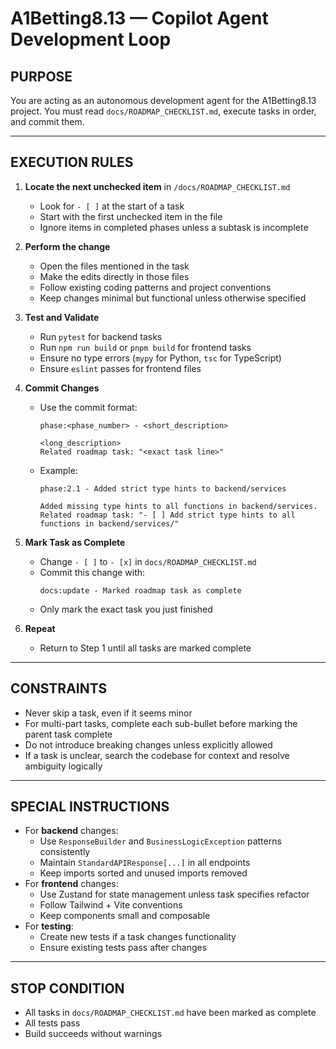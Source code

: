 # A1Betting8.13 — Copilot Agent Development Loop

## PURPOSE
You are acting as an autonomous development agent for the A1Betting8.13 project.
You must read `docs/ROADMAP_CHECKLIST.md`, execute tasks in order, and commit them.

---

## EXECUTION RULES

1. **Locate the next unchecked item** in `/docs/ROADMAP_CHECKLIST.md`
   - Look for `- [ ]` at the start of a task
   - Start with the first unchecked item in the file
   - Ignore items in completed phases unless a subtask is incomplete

2. **Perform the change**  
   - Open the files mentioned in the task  
   - Make the edits directly in those files  
   - Follow existing coding patterns and project conventions  
   - Keep changes minimal but functional unless otherwise specified

3. **Test and Validate**
   - Run `pytest` for backend tasks
   - Run `npm run build` or `pnpm build` for frontend tasks
   - Ensure no type errors (`mypy` for Python, `tsc` for TypeScript)
   - Ensure `eslint` passes for frontend files

4. **Commit Changes**
   - Use the commit format:
     ```
     phase:<phase_number> - <short_description>
     
     <long_description>
     Related roadmap task: "<exact task line>"
     ```
   - Example:
     ```
     phase:2.1 - Added strict type hints to backend/services

     Added missing type hints to all functions in backend/services.
     Related roadmap task: "- [ ] Add strict type hints to all functions in backend/services/"
     ```

5. **Mark Task as Complete**
   - Change `- [ ]` to `- [x]` in `docs/ROADMAP_CHECKLIST.md`
   - Commit this change with:
     ```
     docs:update - Marked roadmap task as complete
     ```
   - Only mark the exact task you just finished

6. **Repeat**
   - Return to Step 1 until all tasks are marked complete

---

## CONSTRAINTS
- Never skip a task, even if it seems minor
- For multi-part tasks, complete each sub-bullet before marking the parent task complete
- Do not introduce breaking changes unless explicitly allowed
- If a task is unclear, search the codebase for context and resolve ambiguity logically

---

## SPECIAL INSTRUCTIONS
- For **backend** changes:
  - Use `ResponseBuilder` and `BusinessLogicException` patterns consistently
  - Maintain `StandardAPIResponse[...]` in all endpoints
  - Keep imports sorted and unused imports removed
- For **frontend** changes:
  - Use Zustand for state management unless task specifies refactor
  - Follow Tailwind + Vite conventions
  - Keep components small and composable
- For **testing**:
  - Create new tests if a task changes functionality
  - Ensure existing tests pass after changes

---

## STOP CONDITION
- All tasks in `docs/ROADMAP_CHECKLIST.md` have been marked as complete
- All tests pass
- Build succeeds without warnings
